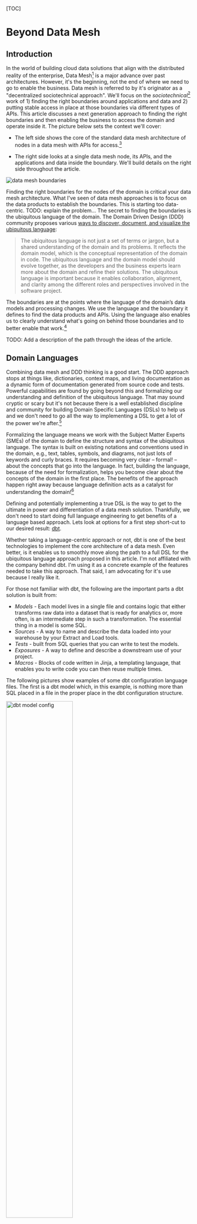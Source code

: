 [TOC]

# Beyond Data Mesh

## Introduction

In the world of building cloud data solutions that align with the distributed reality of the enterprise, Data Mesh[^data-mesh-intro] is a major advance over past architectures. However, it's the beginning, not the end of where we need to go to enable the business.  Data mesh is referred to by it's originator as a "decentralized sociotechnical approach". We'll focus on the *sociotechnical*[^sociotechnical] work of 1) finding the right boundaries around applications and data and 2) putting stable access in place at those boundaries via different types of APIs. This article discusses a next generation approach to finding the right boundaries and then enabling the business to access the domain and operate inside it. The picture below sets the context we'll cover:

- The left side shows the core of the standard data mesh architecture of nodes in a data mesh with APIs for access.[^original-article]
- The right side looks at a single data mesh node, its APIs, and the applications and data inside the boundary. We'll build details on the right side throughout the article.

  [^sociotechnical]: While calling it a "sociotechnical paradigm: an approach that recognizes the interactions between 
people and the technical architecture and solutions in complex organizations" in the Data Mesh book is a nice general description, I'll be referring to it as simply the data mesh architecture. 
  [^original-article]: This picture is is copied from the original article on data mesh: [Data Mesh Principles and Logical Architecture](https://martinfowler.com/articles/data-mesh-principles.html). 

  [^data-mesh-intro]: See [Data Mesh: Delivering Data-Driven Value at Scale](https://www.amazon.com/Data-Mesh-Delivering-Data-Driven-Value/dp/1492092398/ref=sr_1_1?crid=2WUIEMPCPFXWK&keywords=Data+Mesh%3A+Delivering+Data-Driven+Value+at+Scale&qid=1690809592&sprefix=data+mesh+delivering+data-driven+value+at+scale%2Caps%2C97&sr=8-1) or Starburst's [Description of a Data Mesh](https://www.starburst.io/learn/data-fundamentals/what-is-data-mesh/) and [Accelerating Your Cloud Migration Journey with a Data Mesh Architecture](accelerating-your-cloud-migration-journey-with-a-data-mesh-architecture/)

![data mesh boundaries](./images/data-mesh-boundaries.png)

Finding the right boundaries for the nodes of the domain is critical your data mesh architecture. What I've seen of data mesh approaches is to focus on the data products to establish the boundaries. This is starting too data-centric. TODO: explain the problem... The secret to finding the boundaries is the ubiquitous language of the domain. The Domain Driven Design (DDD) community proposes various [ways to discover, document, and visualize the ubiquitous language](https://www.linkedin.com/advice/0/how-do-you-document-communicate-your-ubiquitous):

>The ubiquitous language is not just a set of terms or jargon, but a shared understanding of the domain and its problems. It reflects the domain model, which is the conceptual representation of the domain in code. The ubiquitous language and the domain model should evolve together, as the developers and the business experts learn more about the domain and refine their solutions. The ubiquitous language is important because it enables collaboration, alignment, and clarity among the different roles and perspectives involved in the software project.

The boundaries are at the points where the language of the domain’s data models and processing changes. We use the language and the boundary it defines to find the data products and APIs. Using the language also enables us to clearly understand what's going on behind those boundaries and to better enable that work.[^markus-on-DDD] 

[^markus-on-DDD]: For more about the intersection of DDD and the language of domains see [On the Relationship between Domain-Driven Design and Domain-Specific Languages](https://www.linkedin.com/pulse/relationship-between-domain-driven-design-languages-markus-voelter/)

TODO: Add a description of the path through the ideas of the article.

## Domain Languages

Combining data mesh and DDD thinking is a good start. The DDD approach stops at things like, dictionaries, context maps, and living documentation as a dynamic form of documentation generated from source code and tests. Powerful capabilities are found by going beyond this and formalizing our understanding and definition of the ubiquitous language.  That may sound cryptic or scary but it's not because there is a well established discipline and community for building Domain Specific Languages (DSLs) to help us and we don't need to go all the way to implementing a DSL to get a lot of the power we're after.[^DSL-community] 

[^DSL-community]: Great places to start with DSLs are this community: [Subject Matter First](https://subjectmatterfirst.org/) and the writings of this master practitioner: [the further reading list after this article](https://www.linkedin.com/pulse/relationship-between-domain-driven-design-languages-markus-voelter/) or just google for anything written by Markus Voelter.

Formalizing the language means we work with the Subject Matter Experts (SMEs) of the domain to define the structure and syntax of the ubiquitous language.  The syntax is built on existing notations and conventions used in the domain, e.g., text, tables, symbols, and diagrams, not just lots of keywords and curly braces. It requires becoming very clear – formal! – about the concepts that go into the language. In fact, building the language, because of the need for formalization, helps you become clear about the concepts of the domain in the first place. The benefits of the approach happen right away because language definition acts as a catalyst for understanding the domain![^Markus-adapted]

[^Markus-adapted]: This paragraph is taken from articles written by [Markus Voelter](https://voelter.de/index.html). 

Defining and potentially implementing a true DSL is the way to get to the ultimate in power and differentiation of a data mesh solution. Thankfully, we don't need to start doing full language engineering to get benefits of a language based approach. Lets look at options for a first step short-cut to our desired result: [dbt](https://www.getdbt.com/).

Whether taking a language-centric approach or not, dbt is one of the best technologies to implement the core architecture of a data mesh. Even better, is it enables us to smoothly move along the path to a full DSL for the ubiquitous language approach proposed in this article. I'm not affiliated with the company behind dbt. I'm using it as a concrete example of the features needed to take this approach. That said, I am advocating for it's use because I really like it. 

For those not familiar with dbt, the following are the important parts a dbt solution is built from:
- *Models* - Each model lives in a single file and contains logic that either transforms raw data into a dataset that is ready for analytics or, more often, is an intermediate step in such a transformation. The essential thing in a model is some SQL.
- *Sources* - A way to name and describe the data loaded into your warehouse by your Extract and Load tools.
- *Tests* - built from SQL queries that you can write to test the models.
- *Exposures* - A way to define and describe a downstream use of your project.
- *Macros* - Blocks of code written in Jinja, a templating language, that enables you to write code you can then reuse multiple times.

The following pictures show examples of some dbt configuration language files. The first is a dbt model which, in this example, is nothing more than SQL placed in a file in the proper place in the dbt configuration structure.

<img src="./images/dbt-model.png" alt="dbt model config" width="60%">

The next picture shows the template for the additional configuration of a model. It's just more *configuration language* in a text file. 

<img src="./images/dbt-model-properties.png" alt="dbt model config" width="40%">

Models are built by accessing the data exposed by other models or sources. A dbt solution built using this kind of configurations can be the core of a data API for a data mesh domain. You use SQL or additional dbt models to access the models defined as the data products of the domains in you data mesh. You formally create your data products by *exposing* them. Dbt has some basic features to control access, e.g., the Exposures described above, and they advancing those features rapidly. 

All of the parts of a dbt solution are specified using the same kind of file-based configuration language. This language is the first iteration of automation of our domain language. You could just use these basic out-of-the-box dbt features and implement a reasonable data mesh. All of the configuration files taken together forms a technical domain language for your data transformation and access workflows. The model specifications are the only domain specific parts created using the language. Dbt's language is a low level and business domain independent language rather than the domain specific language we aspire to. 

We need to start making an important distinction between a technical domain language and a domain language for SMEs. The critical difference in a language for SMEs is that it is as close as possible to the business language they use with technical details suppressed. While SMEs can use a technical domain language there are almost always a much smaller audience of such SMEs. We ultimately want to support the full community of SMEs by making the a language that isn't overly technical. 

## Dbt Macros as the Start of the DSL

We move to being more of a DSL through the use of dbt macros. Macros, written using dbt's Jinja features, are pieces of code that can be reused multiple times. Using macros we can build higher-level abstractions that are specific to the business domain. We do this to avoid having SMEs creating new data products need to rewrite common complex logic. Instead, we can write it once as a macro and simplify and standardize that part of the logic. Programmers look at this as simply not repeating ourselves (DRY). More important than just avoiding repetition we need to design the macros so they align with the ubiquitous language of the domain. There are significant limits to what we can do with macros and there is still a lot of dbt complexity and detail exposed. However, for the right audience, domain specific macros can still be a major step forward. 

Using this approach the architecture of a data mesh node (the right side of [the context picture](#beyond-data-mesh)) looks like the following.


<img src="./images/dbt-in-mesh-node.png" alt="dbt model config" width="75%">

The dbt configurations are executed as the logic of the domain to produce models. The exposed dbt models serve as the **D**ata API[^data-API]. That access can be via raw SQL or by creating new dbt models outside the domain boundary that use a data product.   

  [^data-API]: In the data mesh pictures, APIs with a 'D' are Data APIs. Those with an 'O' are operational or other types of APIs.

## Adding Metrics to the Language 

The next step along the path to a DSL is already part of dbt: the [dbt Semantic Layer](https://www.getdbt.com/blog/dbt-semantic-layer-whats-next/). "The dbt Semantic Layer allows data teams to centrally define essential business metrics like revenue, customer, and churn in the modeling layer (your dbt project) for consistent self-service within downstream data tools like BI and metadata management solutions. The dbt Semantic Layer provides the flexibility to define metrics on top of your existing models and then query those metrics and models in your analysis tools of choice."[^dbt-semantic-layer]. This layer is a language for defining metrics. Dbt talks about its value from the technical perspective. We're looking at it as another part of our domain specific language. The business surely includes a lot in their ubiquitous language about the metrics, e.g., how are they named, how are they calculated, how do they evolve over time and where are they used. The following shows an example of a metric defined in the dbt language.

TODO: decide if 'customer' is a good example of a metric in the above.

<img src="./images/dbt-metric-example.png" alt="example metric" width="70%">


The following shows how the semantic layer fits into business use.


<img src="./images/dbt-sl-architecture.png" alt="dbt semantic layer architecture" width="50%">

Examples of the kinds of metrics that can be expressed in the language:

- Expressions, e.g., `transactions – cancellations`
- Ratios, e.g., revenue per customer
- Cumulative Metrics, e.g., weekly active users
- Aggregation types, e.g., sum_boolean and percentile TODO: get better example of aggregation types

I see the value of a central definition of metrics in a semantic layer as transformative for a business. It will have dramatic effects on standardizing everything from basic BI reporting to the most advanced AI. The fact that the business can now see and configure the definition is a big part of this transformation. 

Similar to the previously introduced parts of dbt, even the metrics language is low level and generic rather when compared to the what SMEs use the ubiquitous language do describe metrics. However, once the metrics are defined, using them in combination with the domain specific dbt macros is a significant step forward. 

  [^dbt-semantic-layer]: See: https://docs.getdbt.com/docs/use-dbt-semantic-layer/dbt-semantic-layer

## A Full DSL

There are limits to how well we can model the ubiquitous language of the business using dbt or similar generic tools. Our ability to really model the language becomes possible when we formalize[^formalize] our understanding of the language of the domain as a DSL[^yet-another-attempt]. With the infrastructure of something like dbt we can have the DSL generate dbt configurations that do what the semantics of the DSL specify. The DSL isn't limited to just generating dbt. It would generate whatever is needed to perform the DSL statements. The following figure introduces the what the architecture would look like when we introduce a full DSL.

<img src="./images/intro-to-dsl-architecture.png" alt="full DSL architecture" width="60%">

The following are concrete examples of formalization of the language of the domain from my recent projects. The examples go from simple and more technical language structures to more complex and domain specific:

  [^formalize]: This article gets into the details of the formalization needed to know [When is something a (domain-specific) language?](https://www.linkedin.com/pulse/when-something-domain-specific-language-markus-voelter/)
  
  [^yet-another-attempt]: For more insight into what a DSLs and some additional examples see: [Yet another attempt at explaining Domain Specific Languages](https://www.linkedin.com/pulse/yet-another-attempt-explaining-domain-specific-markus-voelter/).

### Data Vault Creation and Evolution Example

A data vault[^data-vault] is a great data structure for use inside domains of the data mesh. Covering data vaults requires a separate article. For this example, just consider the vault to be a complex relational database structure that is used to organize the data into a kind of graph build from Hubs, Satellites, and Links. Creating and modifying data vaults was a common task on multiple of my projects. This example can be considered a *technical* DSL used by specialists responsible for loading the data. Initially, setting up the vaults was the domain of the modeling team, over time the SMEs started to propose the structures and talk in terms of the DSL when describing the data they wanted to access. We implemented a DSL for creation or change of a vault via a series of one line statements, e.g., the following is a simple examples that set up a hub and then does a data quality check to verify it worked:

![hub instruction](./images/hub-instruction.png)

![dq instruction](./images/dq-instruction.png)

In this example we didn't generate raw dbt configurations. Instead we used a the dbt vault extension [AutomateDV](https://automate-dv.com/)[^dbt-vault] to simplify the implementation. Such a tool can be considered yet another generic technical DSL layer on top of dbt. A DSL was needed here because even using this extension was too technical. Using the extension took too much effort to use and test even for a dbt expert.Our modelers barely understood dbt but their language matched the new DSL. 

### Clinical Trial Data Mapping and Transformation Example

There are SMEs who's job is to load and convert clinical trial data from arbitrary input formats to an industry standard format. They need to do custom versions of this for every clinical trial project and then deal with a series of changes. We implemented a language to express the mappings and transformations where SQL was only used in very special cases. An example of the kinds of high-level domain specific instructions are those for processing data from laboratory tests which converts multiple laboratory values in a horizontal data layout, pivots it to be vertical as required by the standard and automatically deals with standard conversion tables and normal range checking. While you may not understand the details of this, describing how to do this is a central part of the ubiquitous language of clinical trail data. It typically requires detailed specifications that are then implemented as custom ETL or complex SQL. We implemented a single instruction, e.g., 

> `Lab Stack("WBC","WHITE BLOOD CELL COUNT","HEMATOLOGY","","BLOOD",LBHLAB,GEND,WBCRES,WBCU_)`

A clinical data conversion SME would read this like a sentence because the parameters are in an expected order of the domain when working with this type of data. This is a simple single instruction. We also have sequences of instructions that work as a unit, e.g., *Nesting* is the ability to use instructions within each other to provide seamless transformations while eliminating the need for temporary variables. We implemented a large set of interlocking statements like this that allowed a SME to perform their entire job. Each statement generated dbt configurations and additional code and then our runtime system executed it. 


  [^data-vault]: See https://www.data-vault.co.uk/what-is-data-vault/ or google 'data vault' to see the massive amount of information available about it. 
  [^dbt-vault]: We used an earlier version of it called dbt-vault. It may have become easier to configure since then. What's important is the example of hiding technical details from the SMEs by wrapping it with a DSL. An important benefit of a tool evolution like this, discussed later in this article, is that the DSL isolates you from the tech changes, see:  write section on tech evolution. TODO: investigate whether it's more DSL in the new version.

### Full Clinical Trial Specification Example

Both of the above DSL examples were *relatively* simple languages because their scope was relatively small and they were relatively technical. They were substantially easier to implemented because they were a layer on top of dbt. A tool like dbt is ideal for DSL creation because it is text based (a.k.a. configuration-as-code). The DSL then generates the dbt configuration files[^generate-more-than-dbt]. The focus can be on creating the language of the domain rather than that plus deep technical challenges related to making it possible to execute the DSL instructions. Next, I'll briefly describe another example that doesn't use dbt but supports a much richer domain at a much more domain specific level. 

Clinical trails are done to evaluate new drugs. They always start with writing a scientific specification of the evaluation called a *Clinical Protocol*. We built a DSL that enables the SMEs that specify data collection, calculations, workflows, and reports to be run on specialized clinical trial software systems. The following show examples of the language for defining these configurations.

The following shows[^clario-mps-talk] an example of how a DSL can look like a form but still contain complex domain specific instructions. For example there are multiple expressions in the fields that reference data in other parts of the DSL, e.g., "First Scheduled" is defined as "Activation Completion + 6 days". These expressions can be arbitrary complex and the user is guided so that they only create valid expressions while still just typing. 

![form example](./images/visit-example.png)

The following shows a more complex DSL structure for defining when patients move through the phases of the clinical trial, e.g., they move when specific expressions about the eligibility criteria evaluate to true. The implementation of this is essentially a state transition diagram. While we have the capability to build a pure state transition DSL, we instead used the language of the SMEs in the domain. Notice that the word 'event' has a red squiggle under it. This is an example of a rich IDE that detects inconsistencies in the language as the user types and shows them as errors.

![disposition example](./images/disposition-example.png)

A DSL with this level of complexity requires more infrastructure than just a way to generate dbt files. In this case the runtime that needed to be configured is made up of many separate systems each different and each evolving what they support at different rates.  Luckily, there are powerful tools available for building DSLs of this complexity.[^MPS] TODO: Don't just reference MPS, but say half or sentence about the reference in the running text.

  [^MPS]: Getting into DSL technology requires a separate article. Some great places to start are looking at [MPS](https://www.jetbrains.com/mps/) and [LIonWeb](https://github.com/lionweb-org/)

  [^generate-more-than-dbt]: It's never a simple as just generating dbt config files but that is the majority of what is generated. Other things like database DDL, blocks of shell scripts or python code are also generated to fill gaps between tools like dbt.

  [^clario-mps-talk]: These examples are taken from a presentation [by Clario at a DSL conference](https://www.youtube.com/watch?v=zag7hkaHWD0&list=PLQ176FUIyIUZ6e7lGYfyzYlnNkZiB2n9v&index=9).

## The Spectrum of Domain Languages

How far to go on the spectrum of domain languages depends on the domain. A full DSL is appropriate when the work of specifying a solution meets the following criteria[^criteria]:

- Has complex rules, data, and processes and if the work of specification is dominated by business considerations rather than technical details 
- Is repeated frequently by different SMEs in the domain 

This level of work justifies the extra implementation effort for a full DSL. That work could be inside a single domain or across a closely related set of domains. When considering the boundary of the language don't get trapped into thinking that a domain is a simple flat structure. Domains are almost always a hierarchy containing sub-domains. Modeling the data mesh nodes and the languages they use needs to consider what level in the hierarchy of domains is the right place to establish the boundary to best serve the business needs. 

Examples of applying this rule for deciding if a full DSL is justified:

- The above example of of specifying and automating the execution of the data collection and processing of a Clinical Trial justifies a full DSL because every trial is unique, the specification is dominated by the combination of how the science drives the technical details, and many trials are run in a year. 
- Specifying the tax rules for a country. The rules are complex, they change across each year so must be re-specified, and the specification is dominated by a mix of business and human complexity.[^tax-dsl] 
- Specifying the data products, analytics, metrics, and BI reports for a financial product. If the specification changes for every customer in complex ways and lots of new customers are setup regularly. 

  [^tax-dsl]: A video about the Dutch Tax Administrations DSL https://www.youtube.com/watch?v=_-XMjfz3RcU. This article also covers it as one of the DSL examples: https://www.infoq.com/articles/why-dsl-collection-anecdotes/

A situation that might justify a full DSL even if the above criteria aren't met is if there is a lot of experimentation needed to find the right version of the configuration, e.g., as part of a rapid selling process the spec needs to be evolved and simulated. 

A domain language effort can start with the generic out-of-the-box domain language features of a tool like dbt and over time evolve to a full DSL. 

How does buying a vendor solution fit into the DSL building decision? Vendor products need to be generic rather than domain specific so their target market size justifies their business. There are surely domain specific products, e.g., a product targeting clinical trials or financial investment products. Products always struggle with being domain specific enough to exactly match the organization and function of your business domains. Even the *configurable* or *programmable* products I've worked with over the years are rarely customizable enough to become truly domain specific without contorting them to the point where there is a major struggle to maintain them. Those that do offer configuration should be on the path to the ideal configuration via a DSL. When considering products which are on the configurability path, favor those that enable you to add your business specific specification via something like a DSL, e.g., products that are based on configuration-as-code like dbt. 

  [^criteria]: If you want a more precise discussion see: [Is a DSL suitable for you?](https://voelter.de/doyouneedone.html)

## Data Mesh APIs

The previous sections focused on how dbt or an DSL that extends dbt would serve the Data APIs. We haven't talked about how to implement the regular API, e.g., http REST calls to retrieve data or do other processing.[^operational-api] These are the APIs labeled with 'O' in the following figure. It is my believe that there is a deep problem with the current state of APIs and how clients use them, especially when we are trying for strong domain boundaries. APIs typically do one, rather restricted thing, e.g., retrieve some data possibly filtered, store some data, launch some processing. Ideally the APIs match the part of the language of the domain that we want to expose to clients. Current technology doesn't allow an API to do the kind of rich semantic operations that the ubiquitous language supports. The client needs to string together API calls to do something like select some data, transform it, calculate something, format it, and bring back the right subset of the results. I'm not talking about just SQL statements. I'm talking about doing interesting things in the ubiquitous language. DSLs offer a novel way to define APIs that solve this problem.

[^operational-api]: TODO: Investigate why data-mesh calls these 'operational APIs. The APIs labeled as 'O' in the diagrams. Operational sounds like they are limited to just managing the domain vs. accessing the data via them. Do they consider the 'D' APIs to be both the database access to data-products via SQL and the http style access?

<img src="./images/intro-to-dsl-architecture.png" alt="full DSL architecture" width="60%">

In a DSL-based architecture, the API accepts a group of statements in the domain language, executes them and returns the results. This has benefits including:
- The client gets to fully express the full set of semantic actions they want to perform in the language instead of a series of separate API calls
- The language is part of the domain boundary because clients can't do anything that the language doesn't support. Making traditional API calls allows more extensive data extraction and manipulation without these limits.
- Only one API that accepts the language need be implemented[^language-based-api-limits]

  [^language-based-api-limits]: Yes there will potentially need to be different APIs for different aspects or sub-sets of the language. I'm exaggerating for impact. 

As discussed in earlier sections, there are multiple levels of language when using dbt. The out-of-the-box, the addition of macros, and the addition of the semantic layer. Each can be directly exposed as a data API, e.g., expose an API that is just the dbt models serving as data products. The APIs can get richer as the implementation of the data mesh evolves eventually having an API that accepted the full DSL. 

###  DSL Inside vs. Outside the Domain

It may be necessary to formalized two kinds of ubiquitous languages:
- the language used to do the work inside the domain boundary
- the language used by clients to interact with the domain

The language inside the domain can express operating on all the internal capabilities and data. External clients may be much more restricted in what they can access or do. When focused on the data mesh you are most likely to start with the client language, e.g., how to they interact with the data products. 

## Everyone Wants a Self-Service Architecture

I'm not talking about self-service via infrastructure-as-a-service that enables delivery teams or advanced users. I mean self service to access and use the data and processing of a domain. Few have credibly attained this kind of *self-service*  and there is little agreement on how attain it: low-code/no-code, drag-and-drop UIs, AI/ML, Citizen Data Scientists, etc. I define self-service as the ability of the users to create *executable solutions* in or from the domain without the IT team doing a software development cycle. The *solution* can be as simple as getting access to existing data and using it to create new data or as elaborate as building a new application. With any of the dbt intermediate architectures described above in place,  self-service is enabled for technically capable SMEs. With a full DSL in place we attain elaborate self-service for a much wider audience of SMEs. For example, a data analyst could:
- Define new data models inside the domain 
- Use those domains to create a new data product to expose to other analysts
- Use the internal or data product models to define a new metric and expose that

If we don't attain these levels of self service we will never break out of the cycle of always being behind the business demands. Even more important, the right *solutions* will be built because the SMEs won't make mistakes on what to build they way it that so frequently happens in a standard IT software dev cycle. The [Subject Matter First](https://subjectmatterfirst.org/) manifesto covers this in detail.  

If we allow business users to build their own *solutions*, it needs to be done at level equivalent to an IT solution. This means real support for: 
- Testing - before it can be used in production the analyst built solution needs to be tested. Dbt includes test automation and data quality checking as part of its language. Part of building a real DSL must include either including and integrating the dbt testing features or, ideally, having domain specific ways to test.
- Governance - before it can be moved to production impacts must be understood and managed, versioning must be supported, updates to metadata documentation must be done. Dbt includes a promotion process the supports moving new solution elements from dev to production, it supports versioning (and major extensions to versioning are coming soon), documentation is automatically produced.

A full DSL typically includes an integrated editing and testing tool, e.g., an IDE style tool that is specific to the DSL. This level of DSL support dramatically enhances the self service. 

## Closing Remarks 

As we model the language of the domains of our data mesh we can move along the following path:

- Use an out-of-the-box generic DSL style tool like dbt. 
- Expand to use more features of the tool, potentially in combination with other tools, e.g., use of the semantic layer language of dbt potentially in combination with another tool to do more advanced data quality checking, e.g, [Great-Expectations](https://greatexpectations.io/)
- Introduce a DSL. Frequently the first DSL tends to be more technical
- Expand the DSL to be more targeted at the SMEs of the domain. (Ideally you'd skip the previous step of building the more technical and start your DSL work here.)
- Expand to more comprehensive DSLs covering different domains.

You need not create a unique DSL for every domain, especially in the early part of the journey. There are almost certainly common data structures and operations shared by domains, e.g., basic things like how you create your data-products, that could be supported by a common DSL. For example every data product likely needs common ways to express:
- Data quality constraints
- Retention
- Tests
- Access policies
- API characteristics

To the members of the data mesh community: Hopefully you are already focused on the ubiquitous language and the ideas in this article either support what you are already doing or encourage you to consider a more language-centric approach.

To the members of the DSL community: We need to consider working in domains where the traditional criteria for investing in a DSL may not be met. Instead we should investigate how our techniques can accelerate architectures like data mesh where there is a massive industry focus. 

To anyone doing a data technology upgrade, consider a data mesh architecture driven by a language-centric approach.

# Appendix

 TODO: decide if this material is needed and so should be completed.
 
## Full Architecture Example

 Consider adding this or a variation on it as an example of a full architecture for a domain.

![clin-ops-arch](./images/clin-ops-architecture.png)

## DSLs Isolate Tech Evolution

Describe how have a DSL isolates the business from technology changes, makes porting possible, ...

## Bounded Domains is Data Mesh++

The first sentence in the data mesh book is: "Data mesh is a decentralized sociotechnical approach to share, access, and manage analytical data". The architecture needs to be about more than just the data.  It needs to cover all the systems not just the new ones on a cloud platform dedicated to data access and analytics. It needs to be an Enterprise Architecture pattern. Instead of a Data Mesh architecture we want to have a Bounded Domains architecture. TODO: copy material from original bounded domains article.

This is where we revisit the question about applications in the domain vs. just data mentioned earlier in the article. In the data mesh implementations I've seen, it's mostly been the applications as external data sources to a cloud-based data mesh. I feel we need to take a more whole-enterprise view of the bounded domains that makeup the data mesh so the applications should sometimes be inside.
